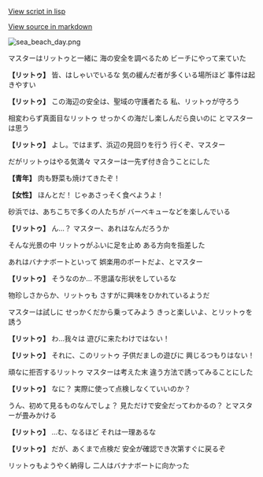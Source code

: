 [View script in lisp](../scripts/210051101.txt)

[View source in markdown](210051101.md)

![sea_beach_day.png](../images/backgrounds/sea_beach_day.png)

マスターはリットゥと一緒に
海の安全を調べるため
ビーチにやって来ていた

**【リットゥ】**
皆、はしゃいでいるな
気の緩んだ者が多くいる場所ほど
事件は起きやすい

**【リットゥ】**
この海辺の安全は、聖域の守護者たる
私、リットゥが守ろう

相変わらず真面目なリットゥ
せっかくの海だし楽しんだら良いのに
とマスターは思う

**【リットゥ】**
よし。ではまず、浜辺の見回りを行う
行くぞ、マスター

だがリットゥはやる気満々
マスターは一先ず付き合うことにした

**【青年】**
肉も野菜も焼けてきたぞ！

**【女性】**
ほんとだ！
じゃあさっそく食べようよ！

砂浜では、あちこちで多くの人たちが
バーベキューなどを楽しんでいる

**【リットゥ】**
ん…？
マスター、あれはなんだろうか

そんな光景の中
リットゥがふいに足を止め
ある方向を指差した

あれはバナナボートといって
娯楽用のボートだよ、とマスター

**【リットゥ】**
そうなのか…
不思議な形状をしているな

物珍しさからか、リットゥも
さすがに興味をひかれているようだ

マスターは試しに
せっかくだから乗ってみよう
きっと楽しいよ、とリットゥを誘う

**【リットゥ】**
わ…我々は
遊びに来たわけではない！

**【リットゥ】**
それに、このリットゥ
子供だましの遊びに
興じるつもりはない！

頑なに拒否するリットゥ
マスターは考えた末
違う方法で誘ってみることにした

**【リットゥ】**
なに？
実際に使って点検しなくていいのか？

うん、初めて見るものなんでしょ？
見ただけで安全だってわかるの？
とマスターが畳みかける

**【リットゥ】**
…む、なるほど
それは一理あるな

**【リットゥ】**
だが、あくまで点検だ
安全が確認でき次第すぐに戻るぞ

リットゥもようやく納得し
二人はバナナボートに向かった